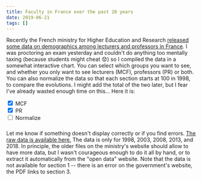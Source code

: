 ```yaml
---
title: Faculty in France over the past 20 years
date: 2019-06-21
tags: []
---
```


Recently the French ministry for Higher Education and Research [released some data on demographics among lecturers and professors in France](http://www.enseignementsup-recherche.gouv.fr/cid85019/fiches-demographiques-des-sections-du-cnu.html).
I was proctoring an exam yesterday and couldn't do anything too mentally taxing (because students might cheat :worried:) so I compiled the data in a somewhat interactive chart.
You can select which groups you want to see, and whether you only want to see lecturers (MCF), professors (PR) or both.
You can also normalize the data so that each section starts at 100 in 1998, to compare the evolutions.
I might add the total of the two later, but I fear I've already wasted enough time on this...
Here it is:


<div>
<div id="groups"></div>
<div>
  <div class="form-check-inline">
    <input class="form-check-input" type="checkbox" value="" id="mcf" checked />
    <label class="form-check-label" for="mcf">MCF</label>
  </div>
  <div class="form-check-inline">
    <input class="form-check-input" type="checkbox" value="" id="pr" checked />
    <label class="form-check-label" for="pr">PR</label>
  </div>
  <div class="form-check-inline">
    <input class="form-check-input" type="checkbox" value="" id="normalize" />
    <label class="form-check-label" for="normalize">Normalize</label>
  </div>
</div>
<div id="chart"></div>
<h5 class="text-center" id="nom-section"></h5>
</div>

Let me know if something doesn't display correctly or if you find errors.
[The raw data is available here.](./demos.json)
The data is only for 1998, 2003, 2008, 2013, and 2018.
In principle, the older files on the ministry's website should allow to have more data, but I wasn't courageous enough to do it all by hand, or to extract it automatically from the "open data" website.
Note that the data is not available for section 1 -- there is an error on the government's website, the PDF links to section 3.

<script src="https://d3js.org/d3.v6.min.js"></script>
<script src="chart.js"></script>
